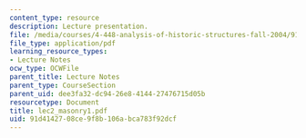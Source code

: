 ```yaml
---
content_type: resource
description: Lecture presentation.
file: /media/courses/4-448-analysis-of-historic-structures-fall-2004/91d4142708ce9f8b106abca783f92dcf_lec2_masonry1.pdf
file_type: application/pdf
learning_resource_types:
- Lecture Notes
ocw_type: OCWFile
parent_title: Lecture Notes
parent_type: CourseSection
parent_uid: dee3fa32-dc94-26e8-4144-27476715d05b
resourcetype: Document
title: lec2_masonry1.pdf
uid: 91d41427-08ce-9f8b-106a-bca783f92dcf
---
```


